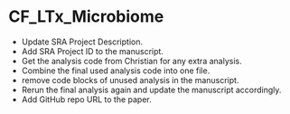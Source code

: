 # CF_LTx_Microbiome

* Update SRA Project Description.
* Add SRA Project ID to the manuscript.
* Get the analysis code from Christian for any extra analysis.
* Combine the final used analysis code into one file.
* remove code blocks of unused analysis in the manuscript.
* Rerun the final analysis again and update the manuscript accordingly. 
* Add GitHub repo URL to the paper.
